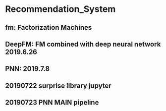 # Recommendation_System

## fm: Factorization Machines

## DeepFM: FM combined with deep neural network 2019.6.26

## PNN: 2019.7.8

## 20190722 surprise library jupyter

## 20190723 PNN MAIN pipeline

